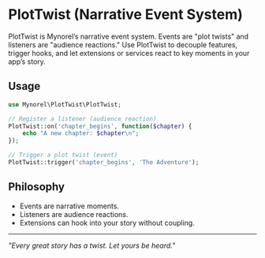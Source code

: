 # PlotTwist (Narrative Event System)

PlotTwist is Mynorel’s narrative event system. Events are "plot twists" and listeners are "audience reactions." Use PlotTwist to decouple features, trigger hooks, and let extensions or services react to key moments in your app’s story.

## Usage

```php
use Mynorel\PlotTwist\PlotTwist;

// Register a listener (audience reaction)
PlotTwist::on('chapter_begins', function($chapter) {
    echo "A new chapter: $chapter\n";
});

// Trigger a plot twist (event)
PlotTwist::trigger('chapter_begins', 'The Adventure');
```

## Philosophy
- Events are narrative moments.
- Listeners are audience reactions.
- Extensions can hook into your story without coupling.

---
*"Every great story has a twist. Let yours be heard."*
